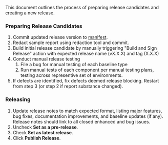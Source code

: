 This document outlines the process of preparing release candidates and creating a new release.

### Preparing Release Candidates

1. Commit updated release version to [manifest](https://github.com/cisagov/ScubaGear/blob/main/PowerShell/ScubaGear/ScubaGear.psd1).
2. Redact sample report using redaction tool and commit.
3. Build initial release candidate by manually triggering "Build and Sign Release" action with expected release name (vX.X.X) and tag (X.X.X)  
4. Conduct manual release testing
    1. File a bug for manual testing of each baseline type
    2. Run manual tests of each component per manual testing plans, testing across representive set of environments.
5. If defects are identified, fix defects deemed release blocking.  Restart from step 3 (or step 2 if report substance changed).

### Releasing

1. Update release notes to match expected format, listing major features, bug fixes, documentation improvements, and baseline updates (if any).  Release notes should link to all closed enhanced and bug issues.
2. Uncheck **Set as a pre-release**.
3. Check **Set as latest release**.
4. Click **Publish Release**.
